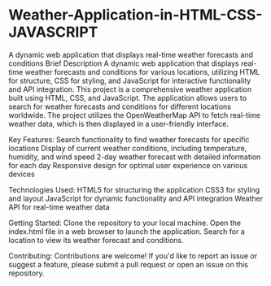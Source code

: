 # Weather-Application-in-HTML-CSS-JAVASCRIPT
A dynamic web application that displays real-time weather forecasts and conditions
Brief Description
A dynamic web application that displays real-time weather forecasts and conditions for various locations, utilizing HTML for structure, CSS for styling, and JavaScript for interactive functionality and API integration.
This project is a comprehensive weather application built using HTML, CSS, and JavaScript. The application allows users to search for weather forecasts and conditions for different locations worldwide. The project utilizes the OpenWeatherMap API to fetch real-time weather data, which is then displayed in a user-friendly interface.

Key Features:
Search functionality to find weather forecasts for specific locations
Display of current weather conditions, including temperature, humidity, and wind speed
2-day weather forecast with detailed information for each day
Responsive design for optimal user experience on various devices

Technologies Used:
HTML5 for structuring the application
CSS3 for styling and layout
JavaScript for dynamic functionality and API integration
Weather API for real-time weather data

Getting Started:
Clone the repository to your local machine.
Open the index.html file in a web browser to launch the application.
Search for a location to view its weather forecast and conditions.

Contributing:
Contributions are welcome! If you'd like to report an issue or suggest a feature, please submit a pull request or open an issue on this repository.
